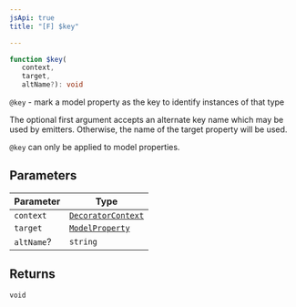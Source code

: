 ```yaml
---
jsApi: true
title: "[F] $key"

---
```

```ts
function $key(
   context, 
   target, 
   altName?): void
```

`@key` - mark a model property as the key to identify instances of that type

The optional first argument accepts an alternate key name which may be used by emitters.
Otherwise, the name of the target property will be used.

`@key` can only be applied to model properties.

## Parameters

| Parameter | Type |
| ------ | ------ |
| `context` | [`DecoratorContext`](../interfaces/DecoratorContext.md) |
| `target` | [`ModelProperty`](../interfaces/ModelProperty.md) |
| `altName`? | `string` |

## Returns

`void`
